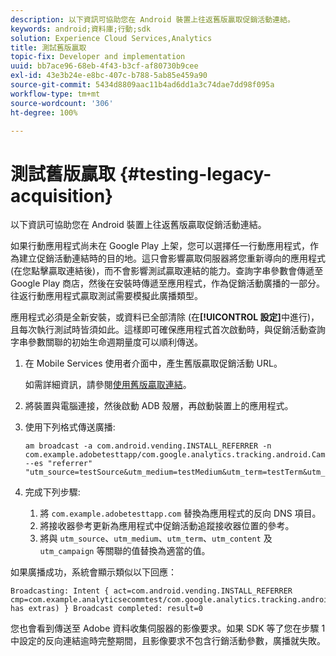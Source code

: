 ```yaml
---
description: 以下資訊可協助您在 Android 裝置上往返舊版贏取促銷活動連結。
keywords: android;資料庫;行動;sdk
solution: Experience Cloud Services,Analytics
title: 測試舊版贏取
topic-fix: Developer and implementation
uuid: bb7ace96-68eb-4f43-b3cf-af80730b9cee
exl-id: 43e3b24e-e8bc-407c-b788-5ab85e459a90
source-git-commit: 5434d8809aac11b4ad6dd1a3c74dae7dd98f095a
workflow-type: tm+mt
source-wordcount: '306'
ht-degree: 100%

---
```


# 測試舊版贏取 {#testing-legacy-acquisition}

以下資訊可協助您在 Android 裝置上往返舊版贏取促銷活動連結。

如果行動應用程式尚未在 Google Play 上架，您可以選擇任一行動應用程式，作為建立促銷活動連結時的目的地。這只會影響贏取伺服器將您重新導向的應用程式 (在您點擊贏取連結後)，而不會影響測試贏取連結的能力。查詢字串參數會傳遞至 Google Play 商店，然後在安裝時傳遞至應用程式，作為促銷活動廣播的一部分。往返行動應用程式贏取測試需要模擬此廣播類型。

應用程式必須是全新安裝，或資料已全部清除 (在&#x200B;**[!UICONTROL 設定]**&#x200B;中進行)，且每次執行測試時皆須如此。這樣即可確保應用程式首次啟動時，與促銷活動查詢字串參數關聯的初始生命週期量度可以順利傳送。

1. 在 Mobile Services 使用者介面中，產生舊版贏取促銷活動 URL。

   如需詳細資訊，請參閱[使用舊版贏取連結](/help/using/acquisition-main/c-marketing-links-builder/t-create-edit-adobe-links/c-use-legacy-acquisition-links/c-use-legacy-acquisition-links.md)。
1. 將裝置與電腦連接，然後啟動 ADB 殼層，再啟動裝置上的應用程式。
1. 使用下列格式傳送廣播:

   ```
   am broadcast -a com.android.vending.INSTALL_REFERRER -n com.example.adobetesttapp/com.google.analytics.tracking.android.CampaignTrackingReceiver --es "referrer" "utm_source=testSource&utm_medium=testMedium&utm_term=testTerm&utm_content=testContent&utm_campaign=testCampaign&trackingcode=trackingvalue"
   ```

1. 完成下列步驟:
   1. 將 `com.example.adobetesttapp.com` 替換為應用程式的反向 DNS 項目。
   1. 將接收器參考更新為應用程式中促銷活動追蹤接收器位置的參考。
   1. 將與 `utm_source`、`utm_medium`、`utm_term`、`utm_content` 及 `utm_campaign` 等關聯的值替換為適當的值。

如果廣播成功，系統會顯示類似以下回應：

```
Broadcasting: Intent { act=com.android.vending.INSTALL_REFERRER cmp=com.example.analyticsecommtest/com.google.analytics.tracking.android.AnalyticsReceiver has extras) } Broadcast completed: result=0
```

您也會看到傳送至 Adobe 資料收集伺服器的影像要求。如果 SDK 等了您在步驟 1 中設定的反向連結逾時完整期間，且影像要求不包含行銷活動參數，廣播就失敗。
